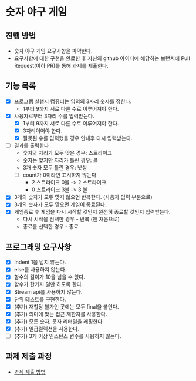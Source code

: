 # 숫자 야구 게임

## 진행 방법
* 숫자 야구 게임 요구사항을 파악한다.
* 요구사항에 대한 구현을 완료한 후 자신의 github 아이디에 해당하는 브랜치에 Pull Request(이하 PR)를 통해 과제를 제출한다.

## 기능 목록
- [x] 프로그램 실행시 컴퓨터는 임의의 3자리 숫자를 정한다.
    - 1부터 9까지 서로 다른 수로 이루어져야 한다.
- [x] 사용자로부터 3자리 수를 입력받는다.
    - [x] 1부터 9까지 서로 다른 수로 이루어져야 한다.
    - [x] 3자리이어야 한다.
    - [x] 잘못된 수를 입력했을 경우 안내후 다시 입력받는다.
- [ ] 결과를 출력한다
    - 숫자와 자리가 모두 맞은 경우: 스트라이크
    - 숫자는 맞지만 자리가 틀린 경우: 볼
    - 3개 숫자 모두 틀린 경우: 낫싱
    - [ ] count가 0이라면 표시하지 않는다
        - 2 스트라이크 0볼 -> 2 스트라이크
        - 0 스트라이크 3볼 -> 3 볼
- [x] 3개의 숫자가 모두 맞지 않으면 반복한다. (사용자 입력 부분으로)
- [x] 3개의 숫자가 모두 맞으면 게임이 종료된다.
- [x] 게임종료 후 게임을 다시 시작할 것인지 완전히 종료할 것인지 입력받는다.
    - 다시 시작을 선택한 경우 - 반복 (맨 처음으로)
    - 종료를 선택한 경우 - 종료

## 프로그래밍 요구사항
- [x] Indent 1을 넘지 않는다.
- [x] else를 사용하지 않는다.
- [x] 함수의 길이가 10을 넘을 수 없다.
- [x] 함수가 한가지 일만 하도록 한다.
- [x] Stream api를 사용하지 않는다.
- [x] 단위 테스트를 구현한다.
- [x] (추가) 재할당 불가인 곳에는 모두 final을 붙인다.
- [x] (추가) 의미에 맞는 접근 제한자를 사용한다.
- [x] (추가) 모든 숫자, 문자 리터럴을 래핑한다.
- [x] (추가) 일급컬렉션을 사용한다.
- [ ] (추가) 3개 이상 인스턴스 변수를 사용하지 않는다.

## 과제 제출 과정
* [과제 제출 방법](https://github.com/next-step/nextstep-docs/tree/master/precourse)
